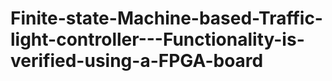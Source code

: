 # Finite-state-Machine-based-Traffic-light-controller---Functionality-is-verified-using-a-FPGA-board
